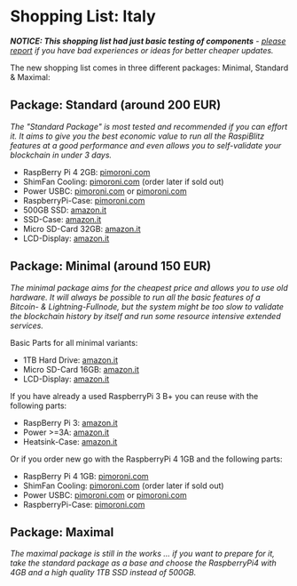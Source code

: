 # Shopping List: Italy

*__NOTICE: This shopping list had just basic testing of components__ - [please report](https://github.com/rootzoll/raspiblitz/issues/691) if you have bad experiences or ideas for better cheaper updates.*

The new shopping list comes in three different packages: Minimal, Standard & Maximal:

## Package: Standard (around 200 EUR)

*The "Standard Package" is most tested and recommended if you can effort it. It aims to give you the best economic value to run all the RaspiBlitz features at a good performance and even allows you to self-validate your blockchain in under 3 days.* 

* RaspBerry Pi 4 2GB: [pimoroni.com](https://shop.pimoroni.com/products/raspberry-pi-4?variant=29157087412307)
* ShimFan Cooling: [pimoroni.com](https://shop.pimoroni.com/products/fan-shim) (order later if sold out)
* Power USBC: [pimoroni.com](https://shop.pimoroni.com/products/raspberry-pi-official-usb-c-power-supply-eu?variant=29392393371750) or [pimoroni.com](https://shop.pimoroni.com/products/universal-usb-c-power-supply-5-1v-3a)
* RaspberryPi-Case: [pimoroni.com](https://shop.pimoroni.com/products/pibow-coupe-4?variant=29210100105299)
* 500GB SSD: [amazon.it](https://www.amazon.it/Crucial-MX500-CT500MX500SSD1-Interno-Pollici/dp/B0784SLQM6)
* SSD-Case: [amazon.it](https://www.amazon.it/UGREEN-Esterno-Toshiba-Seagate-Samsung/dp/B07D2BHVBD)
* Micro SD-Card 32GB: [amazon.it](https://www.amazon.it/dp/B07CY3QSST)
* LCD-Display: [amazon.it](https://www.amazon.it/dp/B06ZZBL1C4)

## Package: Minimal (around 150 EUR)

*The minimal package aims for the cheapest price and allows you to use old hardware. It will always be possible to run all the basic features of a Bitcoin- & Lightning-Fullnode, but the system might be too slow to validate the blockchain history by itself and run some resource intensive extended services.*

Basic Parts for all minimal variants:
* 1TB Hard Drive: [amazon.it](https://www.amazon.it/dp/B07997KKSK)
* Micro SD-Card 16GB: [amazon.it](https://www.amazon.it/Samsung-MB-MC32GA-EU-MicroSD-Adattatore/dp/B06XFSZGCC)
* LCD-Display: [amazon.it](https://www.amazon.it/dp/B06ZZBL1C4)

If you have already a used RaspberryPi 3 B+ you can reuse with the following parts:
* RaspBerry Pi 3: [amazon.it](https://www.amazon.it/dp/B07BDR5PDW/)
* Power >=3A: [amazon.it](https://www.amazon.it/dp/B01JZE38QE)
* Heatsink-Case: [amazon.it](https://www.amazon.it/dp/B07KYCNF1D)

Or if you order new go with the RaspberryPi 4 1GB and the following parts:
* RaspBerry Pi 4 1GB: [pimoroni.com](https://shop.pimoroni.com/products/raspberry-pi-4?variant=29157087379539)
* ShimFan Cooling: [pimoroni.com](https://shop.pimoroni.com/products/fan-shim) (order later if sold out)
* Power USBC: [pimoroni.com](https://shop.pimoroni.com/products/raspberry-pi-official-usb-c-power-supply-eu?variant=29392393371750) or [pimoroni.com](https://shop.pimoroni.com/products/universal-usb-c-power-supply-5-1v-3a)
* RaspberryPi-Case: [pimoroni.com](https://shop.pimoroni.com/products/pibow-coupe-4?variant=29210100105299)

## Package: Maximal

*The maximal package is still in the works ... if you want to prepare for it, take the standard package as a base and choose the RaspberryPi4 with 4GB and a high quality 1TB SSD instead of 500GB.*
